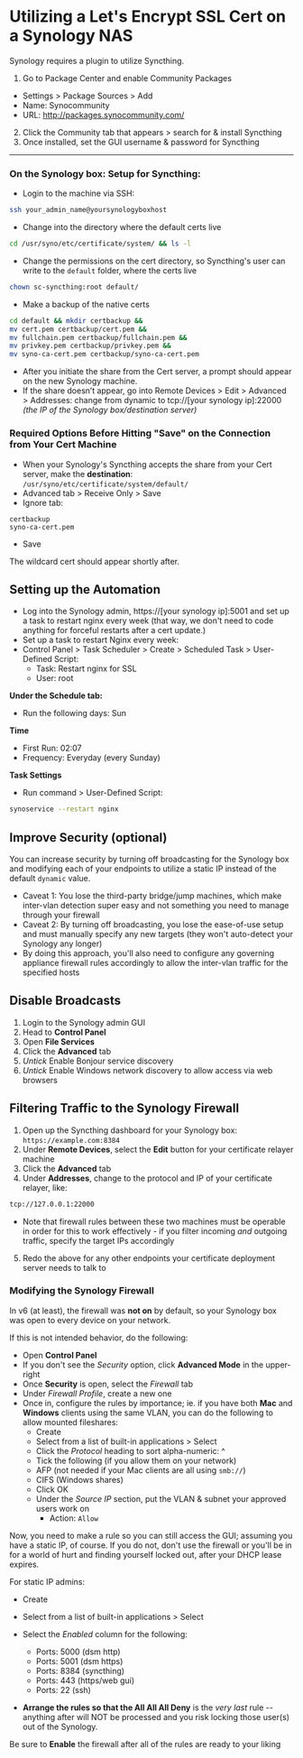 # Utilizing a Let's Encrypt SSL Cert on a Synology NAS
Synology requires a plugin to utilize Syncthing.


1. Go to Package Center and enable Community Packages
  - Settings > Package Sources > Add
  - Name: Synocommunity
  - URL: http://packages.synocommunity.com/
2. Click the Community tab that appears > search for & install Syncthing
3. Once installed, set the GUI username & password for Syncthing

***

### On the Synology box: Setup for Syncthing:
- Login to the machine via SSH:
```bash
ssh your_admin_name@yoursynologyboxhost
```

- Change into the directory where the default certs live
```bash
cd /usr/syno/etc/certificate/system/ && ls -l
```

- Change the permissions on the cert directory, so Syncthing's user can write to the `default` folder, where the certs live
```bash
chown sc-syncthing:root default/
```

- Make a backup of the native certs
```bash
cd default && mkdir certbackup &&
mv cert.pem certbackup/cert.pem &&
mv fullchain.pem certbackup/fullchain.pem &&
mv privkey.pem certbackup/privkey.pem &&
mv syno-ca-cert.pem certbackup/syno-ca-cert.pem
```

- After you initiate the share from the Cert server, a prompt should appear on the new Synology machine.
- If the share doesn’t appear, go into Remote Devices > Edit > Advanced > Addresses: change from dynamic to tcp://[your synology ip]:22000 *(the IP of the Synology box/destination server)*

### Required Options Before Hitting "Save" on the Connection from Your Cert Machine
- When your Synology's Syncthing accepts the share from your Cert server, make the **destination**: `/usr/syno/etc/certificate/system/default/`
- Advanced tab > Receive Only > Save
- Ignore tab:
```text
certbackup
syno-ca-cert.pem
```
- Save

The wildcard cert should appear shortly after.

## Setting up the Automation
- Log into the Synology admin, https://[your synology ip]:5001 and set up a task to restart nginx every week (that way, we don't need to code anything for forceful restarts after a cert update.)
- Set up a task to restart Nginx every week:
- Control Panel > Task Scheduler > Create > Scheduled Task > User-Defined Script:
  -  Task: Restart nginx for SSL
  -  User: root

**Under the Schedule tab:**

-  Run the following days: Sun

**Time**
-  First Run: 02:07
-  Frequency: Everyday (every Sunday)

**Task Settings**
- Run command > User-Defined Script:
```bash
synoservice --restart nginx
```

## Improve Security (optional)
You can increase security by turning off broadcasting for the Synology box and modifying each of your endpoints to utilize a static IP instead of the default `dynamic` value.

- Caveat 1: You lose the third-party bridge/jump machines, which make inter-vlan detection super easy and not something you need to manage through your firewall
- Caveat 2: By turning off broadcasting, you lose the ease-of-use setup and must manually specify any new targets (they won't auto-detect your Synology any longer)
- By doing this approach, you'll also need to configure any governing appliance firewall rules accordingly to allow the inter-vlan traffic for the specified hosts

## Disable Broadcasts
1. Login to the Synology admin GUI
2. Head to **Control Panel**
3. Open **File Services**
4. Click the **Advanced** tab
5. *Untick* Enable Bonjour service discovery
6. *Untick* Enable Windows network discovery to allow access via web browsers

## Filtering Traffic to the Synology Firewall
1. Open up the Syncthing dashboard for your Synology box: `https://example.com:8384`
2. Under **Remote Devices**, select the **Edit** button for your certificate relayer machine
3. Click the **Advanced** tab
4. Under **Addresses**, change to the protocol and IP of your certificate relayer, like:
  ```bash
  tcp://127.0.0.1:22000
  ```
  - Note that firewall rules between these two machines must be operable in order for this to work effectively - if you filter incoming *and* outgoing traffic, specify the target IPs accordingly
5. Redo the above for any other endpoints your certificate deployment server needs to talk to

### Modifying the Synology Firewall
In v6 (at least), the firewall was **not on** by default, so your Synology box was open to every device on your network.

If this is not intended behavior, do the following:
- Open **Control Panel**
- If you don't see the *Security* option, click **Advanced Mode** in the upper-right
- Once **Security** is open, select the *Firewall* tab
- Under *Firewall Profile*, create a new one
- Once in, configure the rules by importance; ie. if you have both **Mac** and **Windows** clients using the same VLAN, you can do the following to allow mounted fileshares:
  - Create
  - Select from a list of built-in applications > Select
  - Click the *Protocol* heading to sort alpha-numeric: ^
  - Tick the following (if you allow them on your network)
  - AFP (not needed if your Mac clients are all using `smb://`)
  - CIFS (Windows shares)
  - Click OK
  - Under the *Source IP* section, put the VLAN & subnet your approved users work on
    - Action: `Allow`

Now, you need to make a rule so you can still access the GUI; assuming you have a static IP, of course.  If you do not, don't use the firewall or you'll be in for a world of hurt and finding  yourself locked out, after your DHCP lease expires.

For static IP admins:

  - Create
  - Select from a list of built-in applications > Select
  - Select the *Enabled* column for the following:
    - Ports: 5000 (dsm http)
    - Ports: 5001 (dsm https)
    - Ports: 8384 (syncthing)
    - Ports: 443 (https/web gui)
    - Ports: 22 (ssh)

- **Arrange the rules so that the All All All Deny** is the *very last* rule -- anything after will NOT be processed and you risk locking those user(s) out of the Synology.

Be sure to **Enable** the firewall after all of the rules are ready to your liking
